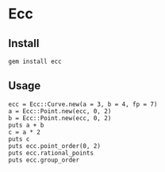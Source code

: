 # Ecc

## Install

```
gem install ecc
```

## Usage


```
ecc = Ecc::Curve.new(a = 3, b = 4, fp = 7)
a = Ecc::Point.new(ecc, 0, 2)
b = Ecc::Point.new(ecc, 0, 2)
puts a + b
c = a * 2
puts c
puts ecc.point_order(0, 2)
puts ecc.rational_points
puts ecc.group_order
```
